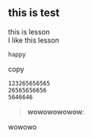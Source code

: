 ## this is test
this is lesson <br>
I like this lesson 


``happy``


copy
```
123265656565
26565656656
5646646
```

>__wowowowowow__:


wowowo